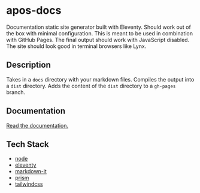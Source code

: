 # apos-docs

Documentation static site generator built with Eleventy. Should work out of the box with minimal configuration. This is meant to be used in combination with GitHub Pages. The final output should work with JavaScript disabled. The site should look good in terminal browsers like Lynx.

## Description

Takes in a `docs` directory with your markdown files. Compiles the output into a `dist` directory. Adds the content of the `dist` directory to a `gh-pages` branch.

## Documentation

[Read the documentation.](https://apostolique.github.io/apos-docs/)

## Tech Stack

* [node](https://nodejs.org)
* [eleventy](https://www.11ty.dev/)
* [markdown-it](https://github.com/markdown-it/markdown-it)
* [prism](https://github.com/PrismJS/prism)
* [tailwindcss](https://tailwindcss.com/)
